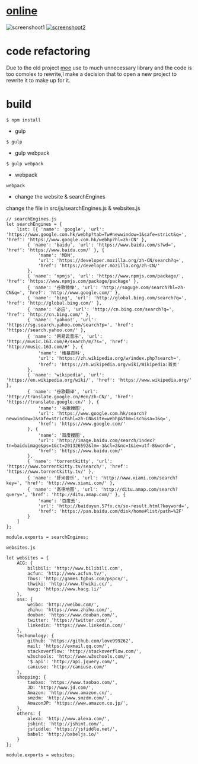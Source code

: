 # [online](https://love999262.github.io/mokou/publish/mokou.html)

![screenshoot1](http://omltgvp37.bkt.clouddn.com/screenshoot1.png)
[![screenshoot2](http://omltgvp37.bkt.clouddn.com/screenshoot2.png)](https://love999262.github.io/mokou/publish/mokou.html)

# code refactoring

Due to the old project [moe](https://github.com/love999262/moe) use to much unnecessary library and the code is too comolex to rewrite,I make a decision that to open a new project to rewrite it to make up for it.

# build

```
$ npm install
```

- gulp 

```
$ gulp
```

- gulp webpack

```
$ gulp webpack
```
- webpack 

```
webpack
```

- change the website & searchEngines

change the file in src/js/searchEngines.js & websites.js


```
// searchEngines.js
let searchEngines = {
    list: [{ 'name': 'google', 'url': 'https://www.google.com.hk/webhp?tab=Tw#newwindow=1&safe=strict&q=', 'href': 'https://www.google.com.hk/webhp?hl=zh-CN' },
        { 'name': 'baidu', 'url': 'https://www.baidu.com/s?wd=', 'href': 'https://www.baidu.com/' }, {
            'name': 'MDN',
            'url': 'https://developer.mozilla.org/zh-CN/search?q=',
            'href': 'https://developer.mozilla.org/zh-CN/'
        },
        { 'name': 'npmjs', 'url': 'https://www.npmjs.com/package/', 'href': 'https://www.npmjs.com/package/package' },
        { 'name': '谷歌镜像', 'url': 'http://soguge.com/search?hl=zh-CN&q=', 'href': 'http://www.google.com/' },
        { 'name': 'bing', 'url': 'http://global.bing.com/search?q=', 'href': 'http://global.bing.com/' },
        { 'name': '必应', 'url': 'http://cn.bing.com/search?q=', 'href': 'http://cn.bing.com/' },
        { 'name': 'yahoo!', 'url': 'https://sg.search.yahoo.com/search?p=', 'href': 'https://search.yahoo.com/' },
        { 'name': '网易云音乐', 'url': 'http://music.163.com/#/search/m/?s=', 'href': 'http://music.163.com/#' }, {
            'name': '维基百科',
            'url': 'https://zh.wikipedia.org/w/index.php?search=',
            'href': 'https://zh.wikipedia.org/wiki/Wikipedia:首页'
        },
        { 'name': 'wikipedia', 'url': 'https://en.wikipedia.org/wiki/', 'href': 'https://www.wikipedia.org/' },
        { 'name': '谷歌翻译', 'url': 'http://translate.google.cn/#en/zh-CN/', 'href': 'https://translate.google.cn/' }, {
            'name': '谷歌搜图',
            'url': 'https://www.google.com.hk/search?newwindow=1&safe=strict&hl=zh-CN&site=webhp&tbm=isch&sa=1&q=',
            'href': 'https://www.google.com/'
        }, {
            'name': '百度搜图',
            'url': 'http://image.baidu.com/search/index?tn=baiduimage&ps=1&ct=201326592&lm=-1&cl=2&nc=1&ie=utf-8&word=',
            'href': 'https://www.baidu.com/'
        },
        { 'name': 'torrentkitty', 'url': 'https://www.torrentkitty.tv/search/', 'href': 'https://www.torrentkitty.tv/' },
        { 'name': '虾米音乐', 'url': 'http://www.xiami.com/search?key=', 'href': 'http://www.xiami.com/' },
        { 'name': '高德地图', 'url': 'http://ditu.amap.com/search?query=', 'href': 'http://ditu.amap.com/' }, {
            'name': '百度云',
            'url': 'http://baiduyun.57fx.cn/so-result.html?keyword=',
            'href': 'https://pan.baidu.com/disk/home#list/path=%2F'
        }
    ]
};

module.exports = searchEngines;
```

```
websites.js

let websites = {
    ACG: {
        bilibili: 'http://www.bilibili.com',
        acfun: 'http://www.acfun.tv/',
        Tbus: 'http://games.tgbus.com/pspcn/',
        thwiki: 'http://www.thwiki.cc/',
        hacg: 'https://www.hacg.li/'
    },
    sns: {
        weibo: 'http://weibo.com/',
        zhihu: 'https://www.zhihu.com/',
        douban: 'https://www.douban.com/',
        twitter: 'https://twitter.com/',
        linkedin: 'https://www.linkedin.com/'
    },
    techonology: {
        github: 'https://github.com/love999262',
        mail: 'https://exmail.qq.com/',
        stackoverflow: 'http://stackoverflow.com/',
        w3schools: 'http://www.w3schools.com/',
        '$.api': 'http://api.jquery.com/',
        caniuse: 'http://caniuse.com/'
    },
    shopping: {
        taobao: 'https://www.taobao.com/',
        JD: 'http://www.jd.com/',
        Amazon: 'http://www.amazon.cn/',
        smzdm: 'http://www.smzdm.com/',
        AmazonJP: 'https://www.amazon.co.jp/',
    },
    others: {
        alexa: 'http://www.alexa.com/',
        jshint: 'http://jshint.com/',
        jsfiddle: 'https://jsfiddle.net/',
        babel: 'http://babeljs.io/'
    }
};

module.exports = websites;
```
